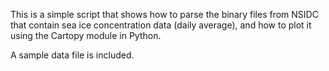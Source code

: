 This is a simple script that shows how to parse the binary files from NSIDC that contain sea ice concentration data (daily average), and how to plot it using the Cartopy module in Python.

A sample data file is included.
